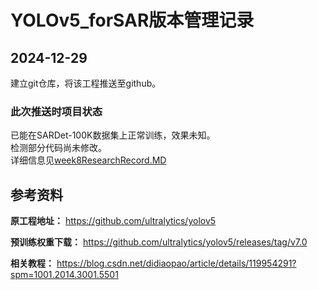 # YOLOv5_forSAR版本管理记录

## 2024-12-29
建立git仓库，将该工程推送至github。
### 此次推送时项目状态
已能在SARDet-100K数据集上正常训练，效果未知。  
检测部分代码尚未修改。  
详细信息见[week8ResearchRecord.MD](doc/week8ResearchRecord.MD)


## 参考资料
**原工程地址：**
https://github.com/ultralytics/yolov5

**预训练权重下载：**
https://github.com/ultralytics/yolov5/releases/tag/v7.0

**相关教程：**
https://blog.csdn.net/didiaopao/article/details/119954291?spm=1001.2014.3001.5501


